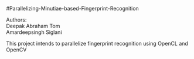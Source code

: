 #Parallelizing-Minutiae-based-Fingerprint-Recognition

Authors: </br>
Deepak Abraham Tom </br>
Amardeepsingh Siglani

This project intends to parallelize fingerprint recognition using OpenCL and OpenCV
